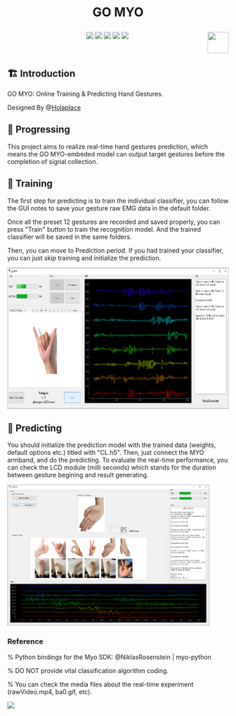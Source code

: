 # <p align="center">GO MYO</p>

<p align="center">
      <a href="https://github.com/Holaplace/GO-MYO"><img src="https://img.shields.io/badge/status-updating-brightgreen.svg"></a>
      <a href="https://github.com/python/cpython"><img src="https://img.shields.io/badge/Python-3.6-FF1493.svg"></a>
      <a href="https://github.com/Holaplace/GO-MYO"><img src="https://img.shields.io/github/repo-size/Holaplace/GO-MYO"></a>
      <a href="https://github.com/Holaplace/GO-MYO/stargazers"><img src="https://img.shields.io/github/stars/Holaplace/GO-MYO.svg?logo=github"></a>
      <a href="https://github.com/Holaplace/GO-MYO/blob/master/LICENSE/"><img src="https://img.shields.io/badge/license-MIT-blue"></a>
      <a href="https://www.python.org/"><img src="https://upload.wikimedia.org/wikipedia/commons/c/c3/Python-logo-notext.svg" align="right" height="48" width="48" ></a>
      
</p>
<br />

## :building_construction: Introduction

GO MYO: Online Training & Predicting Hand Gestures.

Designed By @[Holaplace](https://github.com/Holaplace)
<br />

## :rocket: Progressing
This project aims to realize real-time hand gestures prediction, which means the GO MYO-embeded model can output target gestures before the completion of signal collection.

## :pushpin: Training
The first step for predicting is to train the individual classifier, you can follow the GUI notes to save your gesture raw EMG data in the default folder. 

Once all the preset 12 gestures are recorded and saved properly, you can press "Train" button to train the recognition model. And the trained classifier will be saved in the same folders.

Then, you can move to Prediction period. If you had trained your classifier, you can just skip training and initialize the prediction.

<img src="https://github.com/Holaplace/GO-MYO/blob/master/training_png.png" height="320">

## :pencil: Predicting
You should initialize the prediction model with the trained data (weights, default options etc.) titled with "CL.h5". Then, just connect the MYO armband, and do the predicting. To evaluate the real-time performance, you can check the LCD module (milli seconds) which stands for the duration between gesture begining and result generating.

<img src="https://github.com/Holaplace/GO-MYO/blob/master/testing_png.png" height="320">


### Reference

% Python bindings for the Myo SDK: @NiklasRosenstein | myo-python

% DO NOT provide vital classification algorithm coding.

% You can check the media files about the real-time experiment (rawVideo.mp4, ba0.gif, etc). 

<img src="https://github.com/Holaplace/GO-MYO/blob/master/ba0.gif" height="320">
